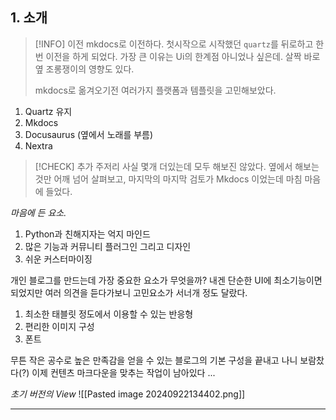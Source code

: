 ## 1. 소개

> [!INFO] 이전
> mkdocs로 이전하다. 첫시작으로 시작했던 `quartz`를 뒤로하고 한번 이전을 하게 되었다. 가장 큰 이유는 Ui의 한계점 아니었나 싶은데. 살짝 바로옆 조롱쟁이의 영향도 있다.
> 
> mkdocs로 옮겨오기전 여러가지 플랫폼과 템플릿을 고민해보았다.

1) Quartz 유지
2) Mkdocs
3) Docusaurus (옆에서 노래를 부름)
4) Nextra

> [!CHECK] 추가 주저리
> 사실 몇개 더있는데 모두 해보진 않았다. 옆에서 해보는 것만 어깨 넘어 살펴보고, 마지막의 마지막 검토가 Mkdocs 이었는데 마침 마음에 들었다. 

*마음에 든 요소.*

1) Python과 친해지자는 억지 마인드
2) 많은 기능과 커뮤니티 플러그인 그리고 디자인
3) 쉬운 커스터마이징

개인 블로그를 만드는데 가장 중요한 요소가 무엇을까?
내겐 단순한 UI에 최소기능이면 되었지만 여러 의견을 듣다가보니 고민요소가 서너개 정도 달랐다.

1) 최소한 태블릿 정도에서 이용할 수 있는 반응형
2) 편리한 이미지 구성
3) 폰트

무튼 작은 공수로 높은 만족감을 얻을 수 있는 블로그의 기본 구성을 끝내고 나니 보람찼다(?)
이제 컨텐츠 마크다운을 맞추는 작업이 남아있다 ...

*초기 버전의 View*
![[Pasted image 20240922134402.png]]

---
